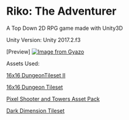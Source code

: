 # Riko: The Adventurer 
A Top Down 2D RPG game made with Unity3D

Unity Version: Unity 2017.2.f3

[Preview]
[![Image from Gyazo](https://i.gyazo.com/40e72c771f8187382949543d0c4e7f2d.gif)](https://gyazo.com/40e72c771f8187382949543d0c4e7f2d)

Assets Used: 


<a href="https://0x72.itch.io/dungeontileset-ii">16x16 DungeonTileset II</a>

<a href="https://0x72.itch.io/16x16-dungeon-tileset">16x16 Dungeon Tileset</a>

<a href="https://finalbossblues.itch.io/pixel-shooter-towers-asset-pack">Pixel Shooter and Towers Asset Pack</a>

<a href="https://finalbossblues.itch.io/dark-dimension-tileset">Dark Dimension Tileset</a>
